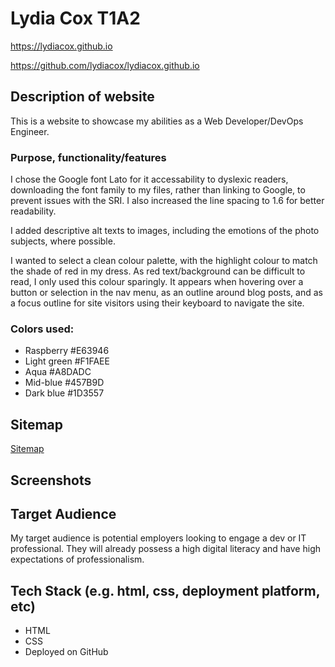 # Lydia Cox T1A2

https://lydiacox.github.io

https://github.com/lydiacox/lydiacox.github.io

## Description of website
This is a website to showcase my abilities as a Web Developer/DevOps Engineer.

### Purpose, functionality/features
I chose the Google font Lato for it accessability to dyslexic readers, downloading the font family to my files, rather than linking to Google, to prevent issues with the SRI. I also increased the line spacing to 1.6 for better readability.

I added descriptive alt texts to images, including the emotions of the photo subjects, where possible.

I wanted to select a clean colour palette, with the highlight colour to match the shade of red in my dress. As red text/background can be difficult to read, I only used this colour sparingly. It appears when hovering over a button or selection in the nav menu, as an outline around blog posts, and as a focus outline for site visitors using their keyboard to navigate the site.

### Colors used:
* Raspberry #E63946
* Light green #F1FAEE
* Aqua #A8DADC
* Mid-blue #457B9D
* Dark blue #1D3557

## Sitemap
[Sitemap](./docs/sitemap.pdf) 

## Screenshots


## Target Audience 
My target audience is potential employers looking to engage a dev or IT professional. They will already possess a high digital literacy and have high expectations of professionalism.

## Tech Stack (e.g. html, css, deployment platform, etc)
* HTML
* CSS
* Deployed on GitHub